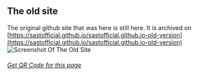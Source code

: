 ## The old site
The original github site that was here is still here. It is archived on [https://sastofficial.github.io/sastofficial.github.io-old-version](https://sastofficial.github.io/sastofficial.github.io-old-version)
![Screenshot Of The Old Site](https://sastofficial.github.io/assets/img/old-site.png)
###### [Get QR Code for this page](https://sastofficial.github.io/assets/img/qr/old%20site.png)
